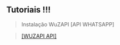## Tutoriais !!!

> Instalação WuZAPI [API WHATSAPP]

> [[WUZAPI API]](https://github.com/meugestor/Tutoriais/blob/667525c3f46f05d6e5a4672190a905701d8973bc/wuzapi.md)
